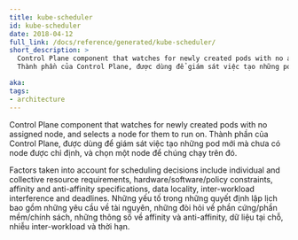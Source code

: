```yaml
---
title: kube-scheduler
id: kube-scheduler
date: 2018-04-12
full_link: /docs/reference/generated/kube-scheduler/
short_description: >
  Control Plane component that watches for newly created pods with no assigned node, and selects a node for them to run on.
  Thành phần của Control Plane, được dùng để giám sát việc tạo những pod mới mà chưa có node được chỉ định, và chọn một node để chúng chạy trên đó.

aka: 
tags:
- architecture
---
```

 Control Plane component that watches for newly created pods with no assigned node, and selects a node for them to run on.
 Thành phần của Control Plane, được dùng để giám sát việc tạo những pod mới mà chưa có node được chỉ định, và chọn một node để chúng chạy trên đó.

<!--more--> 

Factors taken into account for scheduling decisions include individual and collective resource requirements, hardware/software/policy constraints, affinity and anti-affinity specifications, data locality, inter-workload interference and deadlines.
Những yếu tố trong những quyết định lập lịch bao gồm những yêu cầu về tài nguyên, những đòi hỏi về phần cứng/phần mềm/chính sách, những thông số về affinity và anti-affinity, dữ liệu tại chỗ, nhiễu inter-workload và thời hạn.
